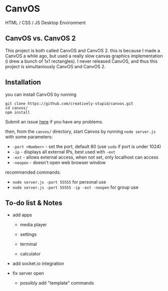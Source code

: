 <script></script>

# CanvOS
HTML / CSS / JS Desktop Environment

## CanvOS vs. CanvOS 2

This project is both called CanvOS and CanvOS 2. this is because I made a CanvOS a while ago, but used a really slow canvas graphics implementation (i drew a bunch of 1x1 rectangles). I never released CanvOS, and thus this project is simultaniously CanvOS and CanvOS 2.

## Installation

you can install CanvOS by running
```
git clone https://github.com/creatively-stupid/canvos.git
cd canvos/
npm install
```

Submit an issue [here](https://github.com/creatively-stupid/canvos/issues/new) if you have any problems.

then, from the `canvos/` directory, start Canvos by running `node server.js` with some parameters:

- `-port <Number>` - set the port, default 80 (use `sudo` if port is under 1024)
- `-ip` - displays all external IPs, best used with `-ext`
- `-ext` - allows external access, when not set, only localhost can access
- `-noopen` - doesn't open web browser window

recommended commands:

- `node server.js -port 55555` for personal use
- `node server.js -port 55555 -ip -ext -noopen` for group use

## To-do list & Notes

- add apps

  - media player

  - settings

  - terminal

  - calculator

- add socket.io integration

- fix server open

  - possibly add "template" commands

